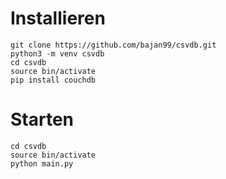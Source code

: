 # Installieren

```shell
git clone https://github.com/bajan99/csvdb.git
python3 -m venv csvdb
cd csvdb
source bin/activate
pip install couchdb
```

# Starten

```shell
cd csvdb
source bin/activate
python main.py 
```